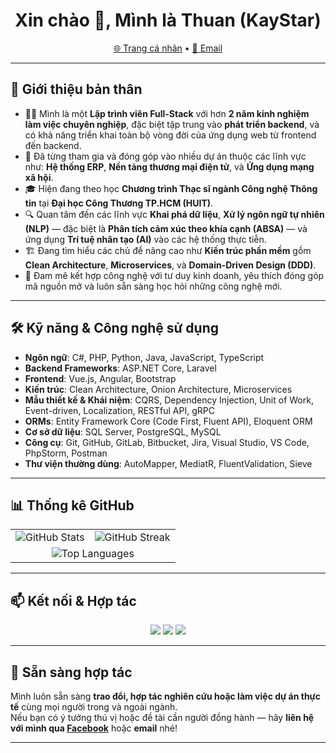 <h1 align="center">Xin chào 👋, Mình là Thuan (KayStar)</h1>

<p align="center">
  <a href="https://kaystar645.github.io/portfolio/">🌐 Trang cá nhân</a> •
  <a href="mailto:thuanpt182@gmail.com">📧 Email</a>
</p>

---

## 🚀 Giới thiệu bản thân

- 👨‍💻 Mình là một **Lập trình viên Full-Stack** với hơn **2 năm kinh nghiệm làm việc chuyên nghiệp**, đặc biệt tập trung vào **phát triển backend**, và có khả năng triển khai toàn bộ vòng đời của ứng dụng web từ frontend đến backend.
- 💼 Đã từng tham gia và đóng góp vào nhiều dự án thuộc các lĩnh vực như: **Hệ thống ERP**, **Nền tảng thương mại điện tử**, và **Ứng dụng mạng xã hội**.
- 🎓 Hiện đang theo học **Chương trình Thạc sĩ ngành Công nghệ Thông tin** tại **Đại học Công Thương TP.HCM (HUIT)**.
- 🔍 Quan tâm đến các lĩnh vực **Khai phá dữ liệu**, **Xử lý ngôn ngữ tự nhiên (NLP)** — đặc biệt là **Phân tích cảm xúc theo khía cạnh (ABSA)** — và ứng dụng **Trí tuệ nhân tạo (AI)** vào các hệ thống thực tiễn.
- 🏗️ Đang tìm hiểu các chủ đề nâng cao như **Kiến trúc phần mềm** gồm **Clean Architecture**, **Microservices**, và **Domain-Driven Design (DDD)**.
- 🚀 Đam mê kết hợp công nghệ với tư duy kinh doanh, yêu thích đóng góp mã nguồn mở và luôn sẵn sàng học hỏi những công nghệ mới.

---

## 🛠️ Kỹ năng & Công nghệ sử dụng

- **Ngôn ngữ**: C#, PHP, Python, Java, JavaScript, TypeScript  
- **Backend Frameworks**: ASP.NET Core, Laravel  
- **Frontend**: Vue.js, Angular, Bootstrap  
- **Kiến trúc**: Clean Architecture, Onion Architecture, Microservices  
- **Mẫu thiết kế & Khái niệm**: CQRS, Dependency Injection, Unit of Work, Event-driven, Localization, RESTful API, gRPC  
- **ORMs**: Entity Framework Core (Code First, Fluent API), Eloquent ORM  
- **Cơ sở dữ liệu**: SQL Server, PostgreSQL, MySQL  
- **Công cụ**: Git, GitHub, GitLab, Bitbucket, Jira, Visual Studio, VS Code, PhpStorm, Postman  
- **Thư viện thường dùng**: AutoMapper, MediatR, FluentValidation, Sieve

---

## 📊 Thống kê GitHub

<div align="center">

  <table>
    <tr>
      <td>
        <img src="https://github-readme-stats.vercel.app/api?username=KayStar645&show_icons=true&theme=radical" alt="GitHub Stats" />
      </td>
      <td>
        <img src="https://github-readme-streak-stats.herokuapp.com/?user=KayStar645&theme=radical" alt="GitHub Streak" />
      </td>
    </tr>
    <tr>
      <td colspan="2" align="center">
        <img src="https://github-readme-stats.vercel.app/api/top-langs/?username=KayStar645&layout=compact&theme=radical&langs_count=8" alt="Top Languages" />
      </td>
    </tr>
  </table>

</div>

---

## 📫 Kết nối & Hợp tác

<p align="center">
  <a href="mailto:thuanpt182@gmail.com"><img src="https://img.shields.io/badge/Email-D14836?style=for-the-badge&logo=gmail&logoColor=white"/></a>
  <a href="https://www.facebook.com/thuanpt182.2/"><img src="https://img.shields.io/badge/Facebook-1877F2?style=for-the-badge&logo=facebook&logoColor=white"/></a>  
  <a href="https://kaystar645.github.io/portfolio/"><img src="https://img.shields.io/badge/Portfolio-000?style=for-the-badge&logo=github&logoColor=white"/></a>
</p>

---

## 🤝 Sẵn sàng hợp tác

Mình luôn sẵn sàng **trao đổi, hợp tác nghiên cứu hoặc làm việc dự án thực tế** cùng mọi người trong và ngoài ngành.  
Nếu bạn có ý tưởng thú vị hoặc đề tài cần người đồng hành — hãy **liên hệ với mình qua [Facebook](https://www.facebook.com/thuanpt182.2/)** hoặc **email** nhé!

---
